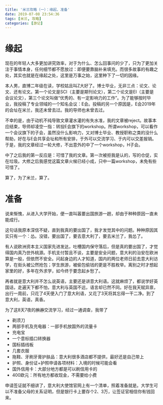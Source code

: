 ```yaml
---
title: '米兰攻略（一）：缘起、准备'
date: 2019-07-08 23:54:36
tags: [米兰, 攻略]
categories: [游记]
---
```


# 缘起

现在的年轻人大多更加讲究效率，对于为什么、怎么回事问的少了，只为了更加关注于事情本身，任何细节都不愿放过：即便要靠脑补来填充。而很多故事的有趣之处，其实也就是在缘起之处，这里是万事之始，这里种下了一切的因缘。

本人男，直博二年级在读，学校姑且叫Z大好了。博士毕业，无非三点：论文、论文、还有论文。第一个论文是SCI（主要是期刊论文），第二个论文是EI（主要是会议论文），第三个论文叫做“优秀的、有一定影响力的工作”。为了能够按时毕业，我投稿了专业领域的一个知名会议：E会。投稿的另一个原因是，E会2019年的会址在米兰，我还未曾去过。我的导师也未曾去过。

不幸的是，由于动机不纯导致文章灌水灌的有失水准，我的文章被reject。故事本应结束，导师却凌空一指：转投E会旗下的workshop。所谓workshop，可以看作一个会议旗下的子会，虽然没什么影响力，又对博士毕业、教授职称之类的没什么帮助，好在与E会共享会址和所有安排，于外可以交流学习、于内可以交差报销。于是，我的文章经过一轮大修，不出意外的中了一个workshop，H子会。

中了之后我的第一反应是：可惜了我的文章。第一次被拒我是认的，写的仓促，实在垃圾。大修之后我感觉这篇文章火候已经小成，只中一篇workshop，未免有些可惜了。

算了，为了米兰，算了。

# 准备

说来惭愧，从进入大学开始，便一直叫嚣要出国旅游一趟，却由于种种原因一直未能成行。

这句话我原本深信不疑，直到我真的要出国了，我才发觉其中的问题。种种原因其实只有一个：怂。没错，要出国了，要去意大利了，要去米兰了，我怂了。

有人说欧洲资本主义国家先进发达，吐槽国内保守落后，但是真的要出国了，才觉得国内真乃世外桃源。手机支付暂且不谈，主要是安全问题，意大利的治安在欧洲算是一般，但依然不安全。问起身边的人才知道，国内的两位老师日前去意大利访学，在街头被公然抢包；学生旅游，被偷包偷钱的更是不胜枚举。离别之时才想起家里的好，多年在外求学，如今终于要念起乡愁了。

再者就是意大利并不怎么说英语，主要还是讲意大利语。这就麻烦了，都说学好英国话，走遍天下都不怕，意大利与英国不远，语言却已然不同。好在我天赋异禀，出行一周前，只花了4天便入门了意大利语，又花了3天将其忘得一干二净。到了意大利，英语，真香。

为了这8天7夜的~~旅游~~交流学习，经过一通调查，我带了

- 剃须刀
- 两部手机及充电器：一部手机放国外的流量卡
- 充电宝
- 一个意标插口转换器
- 国标插线板
- 几套衣服
- 拖鞋、牙刷牙膏护肤品：意大利很多酒店都不提供，最好还是自己带上
- 护照、身份证+护照申请各项材料：入境的时候可能会看
- 国外信用卡：大部分地方都是可以刷信用卡的
- 400欧元：所有地方都收现金，不需要给小费

申请签证就不细讲了，意大利大使馆官网上有一个清单，照着准备就是。大学生可以不准备父母的关系证明，但是银行卡上要存个2、3万，让签证官相信你有钱回来。
